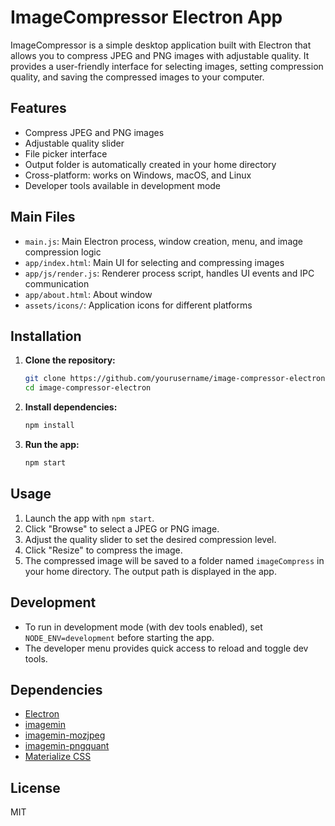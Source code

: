 # ImageCompressor Electron App

ImageCompressor is a simple desktop application built with Electron that allows you to compress JPEG and PNG images with adjustable quality. It provides a user-friendly interface for selecting images, setting compression quality, and saving the compressed images to your computer.

## Features

- Compress JPEG and PNG images
- Adjustable quality slider
- File picker interface
- Output folder is automatically created in your home directory
- Cross-platform: works on Windows, macOS, and Linux
- Developer tools available in development mode

## Main Files

- `main.js`: Main Electron process, window creation, menu, and image compression logic
- `app/index.html`: Main UI for selecting and compressing images
- `app/js/render.js`: Renderer process script, handles UI events and IPC communication
- `app/about.html`: About window
- `assets/icons/`: Application icons for different platforms

## Installation

1. **Clone the repository:**
   ```bash
   git clone https://github.com/yourusername/image-compressor-electron.git
   cd image-compressor-electron
   ```
2. **Install dependencies:**
   ```bash
   npm install
   ```
3. **Run the app:**
   ```bash
   npm start
   ```

## Usage

1. Launch the app with `npm start`.
2. Click "Browse" to select a JPEG or PNG image.
3. Adjust the quality slider to set the desired compression level.
4. Click "Resize" to compress the image.
5. The compressed image will be saved to a folder named `imageCompress` in your home directory. The output path is displayed in the app.

## Development

- To run in development mode (with dev tools enabled), set `NODE_ENV=development` before starting the app.
- The developer menu provides quick access to reload and toggle dev tools.

## Dependencies

- [Electron](https://www.electronjs.org/)
- [imagemin](https://github.com/imagemin/imagemin)
- [imagemin-mozjpeg](https://github.com/imagemin/imagemin-mozjpeg)
- [imagemin-pngquant](https://github.com/imagemin/imagemin-pngquant)
- [Materialize CSS](https://materializecss.com/)

## License

MIT
